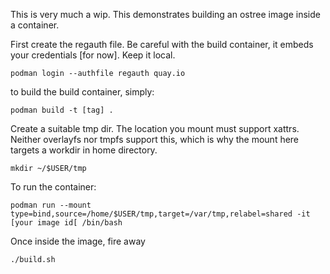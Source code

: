 This is very much a wip.  This demonstrates building an ostree image inside a container.

First create the regauth file.  Be careful with the build container, it embeds your credentials [for now]. Keep it local.
```
podman login --authfile regauth quay.io
```

to build the build container, simply:
```
podman build -t [tag] .
```
Create a suitable tmp dir.  The location you mount must support xattrs.  Neither overlayfs nor tmpfs support this, which is why the mount here targets a workdir in home directory.

```mkdir ~/$USER/tmp```

To run the container: 
```
podman run --mount type=bind,source=/home/$USER/tmp,target=/var/tmp,relabel=shared -it [your image id[ /bin/bash
```

Once inside the image, fire away

```./build.sh```
